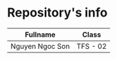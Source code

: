 # Repository's info

Fullname        | Class   |
---             | ---     |
Nguyen Ngoc Son | TFS - 02|

